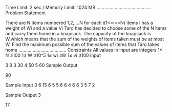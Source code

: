 Time Limit: 2 sec / Memory Limit: 1024 MB
..........................................
Problem Statement

There are N items numbered 1,2,....N for each i(1<=i<=N) items i has a weight of Wi and a value Vi
Taro has decided to choose some of the N  items and carry them home in a knapsack. The capacity of the knapsack is  W,which means that the sum of the weights of items taken must be at most W.
Find the maximum possible sum of the values of items that Taro takes home
.....................................
Constraints
All values in input are integers
1≤ N ≤100
1≤ W ≤10^5
1≤ wi ≤W
1≤ vi ≤100
Input

3 8
3 30
4 50
5 60
Sample Output

90

Sample Input 3
6 15
6 5
5 6
6 4
6 6
3 5
7 2

Sample Output 3

17


